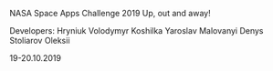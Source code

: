 NASA Space Apps Challenge 2019
Up, out and away!

Developers:
	Hryniuk Volodymyr
	Koshilka Yaroslav
	Malovanyi Denys
	Stoliarov Oleksii

19-20.10.2019
